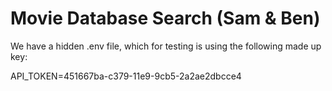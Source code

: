 # Movie Database Search (Sam & Ben)

We have a hidden .env file, which for testing is using the following made up key:

API_TOKEN=451667ba-c379-11e9-9cb5-2a2ae2dbcce4
